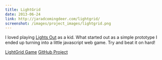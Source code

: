 ```yaml
---
title: LightGrid
date: 2013-06-24
link: http://jaradcomingdeer.com/lightgrid/
screenshot: /images/project_images/lightgrid.png
---
```


I loved playing [Lights Out](http://en.wikipedia.org/wiki/Lights_Out_%28game%29) as a kid. What started out as a simple prototype I ended up turning into a little javascript web game. Try and beat it on hard!

<a class="button" href="http://jaradcomingdeer.com/lightgrid/"><i class="fa fa-external-link fa-lg"></i> LightGrid Game</a>
<a class="button" href="http://github.com/TheBrownSound/LightGrid"><i class="fa fa-github fa-lg"></i> GitHub Project</a>
